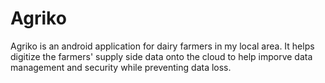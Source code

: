 # Agriko

Agriko is an android application for dairy farmers in my local area. It helps digitize the farmers' supply side data onto the cloud to help imporve data management and security while preventing data loss. 
